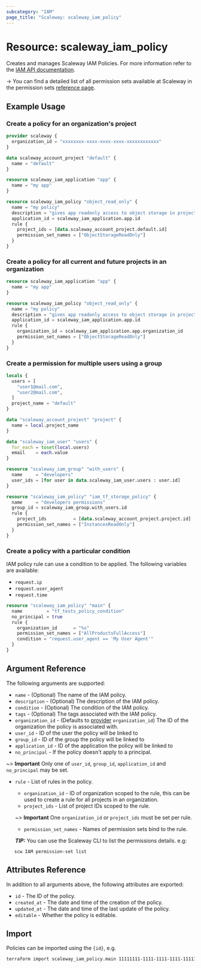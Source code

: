 ```yaml
---
subcategory: "IAM"
page_title: "Scaleway: scaleway_iam_policy"
---
```


# Resource: scaleway_iam_policy

Creates and manages Scaleway IAM Policies. For more information refer to the [IAM API documentation](https://www.scaleway.com/en/developers/api/iam/#path-policies-create-a-new-policy).

-> You can find a detailed list of all permission sets available at Scaleway in the permission sets [reference page](https://www.scaleway.com/en/docs/identity-and-access-management/iam/reference-content/permission-sets/).

## Example Usage

### Create a policy for an organization's project

```terraform
provider scaleway {
  organization_id = "xxxxxxxx-xxxx-xxxx-xxxx-xxxxxxxxxxxx"
}

data scaleway_account_project "default" {
  name = "default"
}

resource scaleway_iam_application "app" {
  name = "my app"
}

resource scaleway_iam_policy "object_read_only" {
  name = "my policy"
  description = "gives app readonly access to object storage in project"
  application_id = scaleway_iam_application.app.id
  rule {
    project_ids = [data.scaleway_account_project.default.id]
    permission_set_names = ["ObjectStorageReadOnly"]
  }
}
```

### Create a policy for all current and future projects in an organization

```terraform
resource scaleway_iam_application "app" {
  name = "my app"
}

resource scaleway_iam_policy "object_read_only" {
  name = "my policy"
  description = "gives app readonly access to object storage in project"
  application_id = scaleway_iam_application.app.id
  rule {
    organization_id = scaleway_iam_application.app.organization_id
    permission_set_names = ["ObjectStorageReadOnly"]
  }
}
```

### Create a permission for multiple users using a group

```terraform
locals {
  users = [
    "user1@mail.com",
    "user2@mail.com",
  ]
  project_name = "default"
}

data "scaleway_account_project" "project" {
  name = local.project_name
}

data "scaleway_iam_user" "users" {
  for_each = toset(local.users)
  email    = each.value
}

resource "scaleway_iam_group" "with_users" {
  name     = "developers"
  user_ids = [for user in data.scaleway_iam_user.users : user.id]
}

resource "scaleway_iam_policy" "iam_tf_storage_policy" {
  name     = "developers permissions"
  group_id = scaleway_iam_group.with_users.id
  rule {
    project_ids          = [data.scaleway_account_project.project.id]
    permission_set_names = ["InstancesReadOnly"]
  }
}
```

### Create a policy with a particular condition

IAM policy rule can use a condition to be applied.
The following variables are available:
- `request.ip`
- `request.user_agent`
- `request.time`

```terraform
resource "scaleway_iam_policy" "main" {
  name         = "tf_tests_policy_condition"
  no_principal = true
  rule {
    organization_id      = "%s"
    permission_set_names = ["AllProductsFullAccess"]
    condition = "request.user_agent == 'My User Agent'"
  }
}
```

## Argument Reference

The following arguments are supported:

- `name` - (Optional) The name of the IAM policy.
- `description` - (Optional) The description of the IAM policy.
- `condition` - (Optional) The condition of the IAM policy.
- `tags` - (Optional) The tags associated with the IAM policy.
- `organization_id` - (Defaults to [provider](../index.md#organization_d) `organization_id`) The ID of the organization the policy is associated with.
- `user_id` - ID of the user the policy will be linked to
- `group_id` - ID of the group the policy will be linked to
- `application_id` - ID of the application the policy will be linked to
- `no_principal` - If the policy doesn't apply to a principal.

~> **Important** Only one of `user_id`, `group_id`, `application_id` and `no_principal` may be set.

- `rule` - List of rules in the policy.

    - `organization_id` - ID of organization scoped to the rule, this can be used to create a rule for all projects in an organization.
    - `project_ids` - List of project IDs scoped to the rule.

    ~> **Important** One `organization_id` or `project_ids` must be set per rule.

    - `permission_set_names` - Names of permission sets bind to the rule.

  **_TIP:_** You can use the Scaleway CLI to list the permissions details. e.g:

```shell
   scw IAM permission-set list
```

## Attributes Reference

In addition to all arguments above, the following attributes are exported:

- `id` - The ID of the policy.
- `created_at` - The date and time of the creation of the policy.
- `updated_at` - The date and time of the last update of the policy.
- `editable` - Whether the policy is editable.

## Import

Policies can be imported using the `{id}`, e.g.

```bash
terraform import scaleway_iam_policy.main 11111111-1111-1111-1111-111111111111
```
